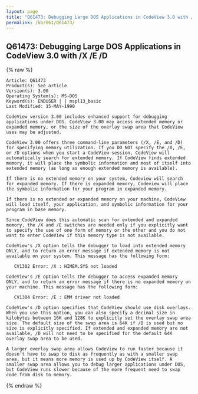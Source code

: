 ```yaml
---
layout: page
title: "Q61473: Debugging Large DOS Applications in CodeView 3.0 with /X /E /D"
permalink: /kb/061/Q61473/
---
```


## Q61473: Debugging Large DOS Applications in CodeView 3.0 with /X /E /D

{% raw %}

	Article: Q61473
	Product(s): See article
	Version(s): 3.00
	Operating System(s): MS-DOS
	Keyword(s): ENDUSER | | mspl13_basic
	Last Modified: 15-MAY-1990
	
	CodeView version 3.00 includes enhanced support for debugging
	applications under DOS. CodeView 3.00 may access extended memory or
	expanded memory, or the size of the overlay swap area that CodeView
	uses may be adjusted.
	
	CodeView 3.00 offers three command-line parameters (/X, /E, and /D)
	for specifying memory utilization. If you DO NOT specify the /X, /E,
	or /D options when you start a CodeView session, CodeView will
	automatically search for extended memory. If CodeView finds extended
	memory, it will place the symbolic information and most of itself into
	extended memory (as long as enough extended memory is available).
	
	If there is no extended memory on your system, Codeview will search
	for expanded memory. If there is expanded memory, Codeview will place
	the symbolic information for your program in expanded memory.
	
	If there is no extended or expanded memory on your machine, CodeView
	will load itself, your application, and symbolic information for your
	program in base memory.
	
	Since CodeView does this automatic scan for extended and expanded
	memory, the /X and /E switches are needed only if you explicitly want
	to specify the use of one form of memory or the other and you do not
	want to enter CodeView if this memory type is not available.
	
	CodeView's /X option tells the debugger to load into extended memory
	ONLY, and to return an error message if extended memory is not
	available on your system. This message has the following form:
	
	   CV1302 Error: /X : HIMEM.SYS not loaded
	
	CodeView's /E option tells the debugger to access expanded memory
	ONLY, and to return an error message if there is no expanded memory on
	your machine. This message has the following form:
	
	   CV1304 Error: /E : EMM driver not loaded
	
	CodeView's /D option specifies that CodeView should use disk overlays.
	When you use this option, you can also specify a decimal size in
	kilobytes between 16K and 128K to explicitly set the overlay swap area
	size. The default size of the swap area is 64K if /D is used but no
	size is explicitly specified. If extended and expanded memory are not
	available, /D will not need to be specified for the default 64K
	overlay swap area to be used.
	
	A larger overlay swap area allows CodeView to run faster because it
	doesn't have to swap to disk as frequently as with a smaller swap
	area, but it means more memory is used up by CodeView itself. A
	smaller swap area allows you to debug larger applications under DOS,
	but CodeView runs slower because of the more frequent need to swap
	code from disk to memory.

{% endraw %}
